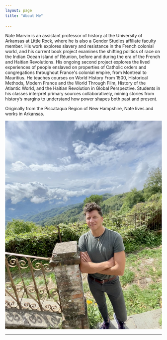 ```yaml
---
layout: page
title: "About Me"

---
```


Nate Marvin is an assistant professor of history at the University of Arkansas at Little Rock, where he is also a Gender Studies affiliate faculty member. His work explores slavery and resistance in the French colonial world, and his current book project examines the shifting politics of race on the Indian Ocean island of Réunion, before and during the era of the French and Haitian Revolutions. His ongoing second project explores the lived experiences of people enslaved on properties of Catholic orders and congregations throughout France's colonial empire, from Montreal to Mauritius. He teaches courses on World History From 1500, Historical Methods, Modern France and the World Through Film, History of the Atlantic World, and the Haitian Revolution in Global Perspective. Students in his classes interpret primary sources collaboratively, mining stories from history’s margins to understand how power shapes both past and present. 

Originally from the Piscataqua Region of New Hampshire, Nate lives and works in Arkansas.

![Photo](IMG_6057.jpg)

---
